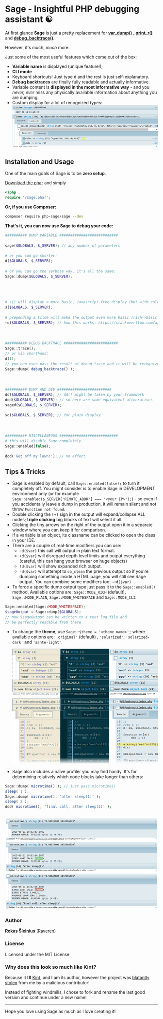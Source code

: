 # Sage - Insightful PHP debugging assistant ☯

At first glance **Sage** is just a pretty replacement
for **[var_dump()](http://php.net/manual/en/function.var-dump.php)**
, **[print_r()](http://php.net/manual/en/function.print-r.php)**
and **[debug_backtrace()](http://php.net/manual/en/function.debug-backtrace.php)**.

However, it's much, *much* more.

Just some of the most useful features which come out of the box:

* **Variable name** is displayed (unique feature!);
* **CLI mode**
* Keyboard shortcuts! Just type <kbd>d</kbd> and the rest is just self-explanatory.
* **Debug backtraces** are finally fully readable and actually informative.
* Variable content is **displayed in the most informative way** - and you *never, ever* miss any physically available
  information about anything you are dumping.
* Custom display for a lot of recognized types:
  ![](.github/img/alternative-view.png)

## Installation and Usage

One of the main goals of Sage is to be **zero setup**.

[Download the phar](https://github.com/php-sage/sage/raw/main/sage.phar) and simply

```php
<?php
require '/sage.phar';
```

**Or, if you use Composer:**

```bash
composer require php-sage/sage --dev
```

**That's it, you can now use Sage to debug your code:**

```php
########## DUMP VARIABLE ###########################

sage($GLOBALS, $_SERVER); // any number of parameters

# or you can go shorter:
d($GLOBALS, $_SERVER);

# or you can go the verbose way, it's all the same:
Sage::dump($GLOBALS, $_SERVER); 




# s() will display a more basic, javascript-free display (but with colors)
s($GLOBALS, $_SERVER);

# prepending a tilde will make the output even more basic (rich->basic and basic->plain text)
~d($GLOBALS, $_SERVER); // how this works: https://stackoverflow.com/a/69890023/179104



########## DEBUG BACKTRACE #########################
Sage::trace();
// or via shorthand:
d(1);
// you can even pass the result of debug_trace and it will be recognized
Sage::dump( debug_backtrace() );



########## DUMP AND DIE #########################
dd($GLOBALS, $_SERVER); // dd() might be taken by your framework
ddd($GLOBALS, $_SERVER); // so here are some equivalent altenratives
saged($GLOBALS, $_SERVER);

sd($GLOBALS, $_SERVER); // for plain display



########## MISCELLANEOUS ###########################
# this will disable Sage completely
Sage::enabled(false);

ddd('Get off my lawn!'); // no effect

```

## Tips & Tricks

* Sage is enabled by default, call `Sage::enabled(false);` to turn it completely off. You might consider is to enable
  Sage in DEVELOPMENT environment only (or for example `Sage::enabled($_SERVER['REMOTE_ADDR'] === '<your IP>');`) - so
  even if you accidentally leave a dump in production, it will remain silent and not throw `Function not found`.
* Double clicking the `[+]` sign in the output will expand/collapse ALL nodes; **triple clicking** big blocks of text will
  select it all.
* Clicking the tiny arrows on the right of the output open it in a separate window where you can keep it for comparison.
* If a variable is an object, its classname can be clicked to open the class in your IDE.
* There are a couple of real-time modifiers you can use:
    * `~d($var)` this call will output in plain text format.
    * `+d($var)` will disregard depth level limits and output everything (careful, this can hang your browser on huge
      objects)
    * `!d($var)` will show expanded rich output.
    * `-d($var)` will attempt to `ob_clean` the previous output so if you're dumping something inside a HTML page, you
      will still see Sage output. You can combine some modifiers too: `~+d($var)`
* To force a specific dump output type just pass it to the `Sage::enabled()` method. Available options
  are: `Sage::MODE_RICH` (default), `Sage::MODE_PLAIN`, `Sage::MODE_WHITESPACE` and `Sage::MODE_CLI`:

```php
Sage::enabled(Sage::MODE_WHITESPACE);
$sageOutput = Sage::dump($GLOBALS); 
// now $sageOutput can be written to a text log file and 
// be perfectly readable from there
```

* To change the **theme**, use `Sage::$theme = '<theme name>';` where available options are: `'original'` (default)
  , `'solarized'`, `'solarized-dark'` and `'aante-light'`.

  ![](.github/img/theme-preview.png)
* Sage also includes a naïve profiler you may find handy. It's for determining relatively which code blocks take longer
  than others:

```php
Sage::dump( microtime() ); // just pass microtime()
sleep( 1 );
Sage::dump( microtime(), 'after sleep(1)' );
sleep( 2 );
ddd( microtime(), 'final call, after sleep(2)' );
```

![](.github/img/profiling.png)
----

### Author

**Rokas Šleinius** ([Raveren](https://github.com/raveren))

### License

Licensed under the MIT License

### Why does this look so much like Kint?

Because it **IS** [Kint](https://github.com/kint-php/kint), and I am its author, however the project
was [blatantly stolen](https://github.com/kint-php/kint/commit/1ea81f3add81b586756515673f8364f60feb86a3) from me by a
malicious contributor!

Instead of fighting windmills, I chose to fork and rename the last good version and continue under a new name!

---

Hope you love using Sage as much as I love creating it!
